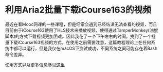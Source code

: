 # 利用Aria2批量下载iCourse163的视频

最近在看Mooc网课的一些课程，但是经常会遇到已经结课无法查看的视频，而且目前由于iCourse163使用了HLS技术来播放视频，使得通过TamperMonkey(油猴脚本)的方式下载视频更加困难。因此我花了一个下午左右的时间，找到了一个批量下载iCourse163视频的方式。在使用之前需要注意，这篇教程理论上在任何系统中都可以运行，但是我仅在macOS下测试成功，不同系统之间可能存在着Bash命令差异。

使用方式以及更多信息参见[这里](https://nxw.name/li-yongaria2pi-liang-xia-zaiicourse163de-shi-pin.html)
